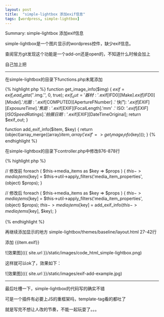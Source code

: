 ```yaml
---
layout: post
title:  "simple-lightbox 添加exif信息"
tags: [wordpress, simple-lightbox]
---
```


Summary: simple-lightbox 添加exif信息


<!--summary-->

simple-lightbox是一个图片显示的wordpress控件，缺少exif信息。

查阅官方git发现这个功能是一个add-on还是open的，不知道什么时候会加上

自己加上把

---

在simple-lightbox的目录下functions.php末尾添加

{% highlight php %}
function get_image_info($img) {
    $exif = exif_read_data(''.$img.'', 0, true);
    $exif_out = '器材: '.$exif[IFD0][Make].$exif[IFD0][Model]
                .' 光圈: '.$exif[COMPUTED][ApertureFNumber]
                .' 快门: '.$exif[EXIF][ExposureTime]
                .' 焦距: '.$exif[EXIF][FocalLength].'mm'
                .' ISO: '.$exif[EXIF][ISOSpeedRatings]
                .' 拍摄日期: '.$exif[EXIF][DateTimeOriginal];
    return $exif_out;
}

function add_exif_info($item, $key) {
    return (object)array_merge((array)$item, array('exif' => get_image_info($key)));
}
{% endhighlight %}

在simple-lightbox的目录下controller.php中修改876-878行

{% highlight php %}

// 修改前
foreach ( $this->media_items as $key => $props ) {
    $this->media_items[$key] =  $this->util->apply_filters('media_item_properties', (object) $props);
}

// 修改后
foreach ( $this->media_items as $key => $props ) {
    $this->media_items[$key] =  $this->util->apply_filters('media_item_properties', (object) $props);
    $this->media_items[$key] = add_exif_info($this->media_items[$key], $key);
}

{% endhighlight %}

再继续添加显示的地方 simple-lightbox/themes/baseline/layout.html 27-42行

添加 \{\{item.exif\}\}

![效果图]({{ site.url }}/static/images/code_html_simple-lightbox.png)

这样就可以ok了，效果如下：

![效果图]({{ site.url }}/static/images/exif-add-example.jpg)

---
最后吐槽一下，simple-lightbox的代码写的确实不错

可是一个插件有必要上JS的重框架吗，template-tag看的都吐了

就是写完不想让人改的节奏，不能一起玩耍了。。。